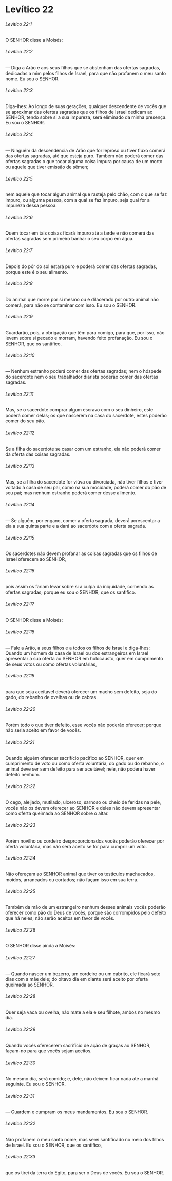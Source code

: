 # Levítico 22

###### Levítico 22:1

O SENHOR disse a Moisés:

###### Levítico 22:2

— Diga a Arão e aos seus filhos que se abstenham das ofertas sagradas, dedicadas a mim pelos filhos de Israel, para que não profanem o meu santo nome. Eu sou o SENHOR.

###### Levítico 22:3

Diga-lhes: Ao longo de suas gerações, qualquer descendente de vocês que se aproximar das ofertas sagradas que os filhos de Israel dedicam ao SENHOR, tendo sobre si a sua impureza, será eliminado da minha presença. Eu sou o SENHOR.

###### Levítico 22:4

— Ninguém da descendência de Arão que for leproso ou tiver fluxo comerá das ofertas sagradas, até que esteja puro. Também não poderá comer das ofertas sagradas o que tocar alguma coisa impura por causa de um morto ou aquele que tiver emissão de sêmen;

###### Levítico 22:5

nem aquele que tocar algum animal que rasteja pelo chão, com o que se faz impuro, ou alguma pessoa, com a qual se faz impuro, seja qual for a impureza dessa pessoa.

###### Levítico 22:6

Quem tocar em tais coisas ficará impuro até a tarde e não comerá das ofertas sagradas sem primeiro banhar o seu corpo em água.

###### Levítico 22:7

Depois do pôr do sol estará puro e poderá comer das ofertas sagradas, porque este é o seu alimento.

###### Levítico 22:8

Do animal que morre por si mesmo ou é dilacerado por outro animal não comerá, para não se contaminar com isso. Eu sou o SENHOR.

###### Levítico 22:9

Guardarão, pois, a obrigação que têm para comigo, para que, por isso, não levem sobre si pecado e morram, havendo feito profanação. Eu sou o SENHOR, que os santifico.

###### Levítico 22:10

— Nenhum estranho poderá comer das ofertas sagradas; nem o hóspede do sacerdote nem o seu trabalhador diarista poderão comer das ofertas sagradas.

###### Levítico 22:11

Mas, se o sacerdote comprar algum escravo com o seu dinheiro, este poderá comer delas; os que nascerem na casa do sacerdote, estes poderão comer do seu pão.

###### Levítico 22:12

Se a filha do sacerdote se casar com um estranho, ela não poderá comer da oferta das coisas sagradas.

###### Levítico 22:13

Mas, se a filha do sacerdote for viúva ou divorciada, não tiver filhos e tiver voltado à casa de seu pai, como na sua mocidade, poderá comer do pão de seu pai; mas nenhum estranho poderá comer desse alimento.

###### Levítico 22:14

— Se alguém, por engano, comer a oferta sagrada, deverá acrescentar a ela a sua quinta parte e a dará ao sacerdote com a oferta sagrada.

###### Levítico 22:15

Os sacerdotes não devem profanar as coisas sagradas que os filhos de Israel oferecem ao SENHOR,

###### Levítico 22:16

pois assim os fariam levar sobre si a culpa da iniquidade, comendo as ofertas sagradas; porque eu sou o SENHOR, que os santifico.

###### Levítico 22:17

O SENHOR disse a Moisés:

###### Levítico 22:18

— Fale a Arão, a seus filhos e a todos os filhos de Israel e diga-lhes: Quando um homem da casa de Israel ou dos estrangeiros em Israel apresentar a sua oferta ao SENHOR em holocausto, quer em cumprimento de seus votos ou como ofertas voluntárias,

###### Levítico 22:19

para que seja aceitável deverá oferecer um macho sem defeito, seja do gado, do rebanho de ovelhas ou de cabras.

###### Levítico 22:20

Porém todo o que tiver defeito, esse vocês não poderão oferecer; porque não seria aceito em favor de vocês.

###### Levítico 22:21

Quando alguém oferecer sacrifício pacífico ao SENHOR, quer em cumprimento de voto ou como oferta voluntária, do gado ou do rebanho, o animal deve ser sem defeito para ser aceitável; nele, não poderá haver defeito nenhum.

###### Levítico 22:22

O cego, aleijado, mutilado, ulceroso, sarnoso ou cheio de feridas na pele, vocês não os devem oferecer ao SENHOR e deles não devem apresentar como oferta queimada ao SENHOR sobre o altar.

###### Levítico 22:23

Porém novilho ou cordeiro desproporcionados vocês poderão oferecer por oferta voluntária, mas não será aceito se for para cumprir um voto.

###### Levítico 22:24

Não ofereçam ao SENHOR animal que tiver os testículos machucados, moídos, arrancados ou cortados; não façam isso em sua terra.

###### Levítico 22:25

Também da mão de um estrangeiro nenhum desses animais vocês poderão oferecer como pão do Deus de vocês, porque são corrompidos pelo defeito que há neles; não serão aceitos em favor de vocês.

###### Levítico 22:26

O SENHOR disse ainda a Moisés:

###### Levítico 22:27

— Quando nascer um bezerro, um cordeiro ou um cabrito, ele ficará sete dias com a mãe dele; do oitavo dia em diante será aceito por oferta queimada ao SENHOR.

###### Levítico 22:28

Quer seja vaca ou ovelha, não mate a ela e seu filhote, ambos no mesmo dia.

###### Levítico 22:29

Quando vocês oferecerem sacrifício de ação de graças ao SENHOR, façam-no para que vocês sejam aceitos.

###### Levítico 22:30

No mesmo dia, será comido; e, dele, não deixem ficar nada até a manhã seguinte. Eu sou o SENHOR.

###### Levítico 22:31

— Guardem e cumpram os meus mandamentos. Eu sou o SENHOR.

###### Levítico 22:32

Não profanem o meu santo nome, mas serei santificado no meio dos filhos de Israel. Eu sou o SENHOR, que os santifico,

###### Levítico 22:33

que os tirei da terra do Egito, para ser o Deus de vocês. Eu sou o SENHOR.

